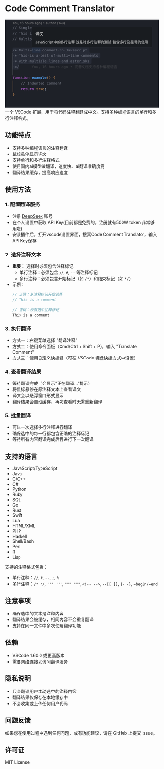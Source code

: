 # Code Comment Translator
![效果图](show.png)
一个 VSCode 扩展，用于将代码注释翻译成中文。支持多种编程语言的单行和多行注释格式。

## 功能特点

- 支持多种编程语言的注释翻译
- 鼠标悬停显示译文
- 支持单行和多行注释格式
- 使用国内ai模型做翻译，速度快、ai翻译准确度高
- 翻译结果缓存，提高响应速度

## 使用方法

### 1. 配置翻译服务
- 注册 [DeepSeek](https://platform.deepseek.com/) 账号
- 在个人设置中获取 API Key(目前都是免费的，注册就有500W token 非常够用啦)
- 安装插件后，打开vscode设置界面，搜索Code Comment Translator，输入 API Key保存

### 2. 选择注释文本
- **重要：** 选择时必须包含注释标记
  - 单行注释：必须包含 `//`, `#`, `--` 等注释标记
  - 多行注释：必须包含开始标记（如 `/*`）和结束标记（如 `*/`）
- 示例：
  ```javascript
  // 正确：从注释标记开始选择
  // This is a comment

  // 错误：没有选中注释标记
  This is a comment
  ```

### 3. 执行翻译
- 方式一：右键菜单选择 "翻译注释"
- 方式二：使用命令面板（Cmd/Ctrl + Shift + P），输入 "Translate Comment"
- 方式三：使用自定义快捷键（可在 VSCode 键盘快捷方式中设置）

### 4. 查看翻译结果
- 等待翻译完成（会显示"正在翻译..."提示）
- 将鼠标悬停在原注释文本上查看译文
- 译文会以悬浮窗口形式显示
- 翻译结果会自动缓存，再次查看时无需重新翻译

### 5. 批量翻译
- 可以一次选择多行注释进行翻译
- 确保选中的每一行都包含正确的注释标记
- 等待所有内容翻译完成后再进行下一次翻译

## 支持的语言

- JavaScript/TypeScript
- Java
- C/C++
- C#
- Python
- Ruby
- SQL
- Go
- Rust
- Swift
- Lua
- HTML/XML
- PHP
- Haskell
- Shell/Bash
- Perl
- R
- Lisp

支持的注释格式包括：
- 单行注释：`//`, `#`, `--`, `;`, `%`
- 多行注释：`/* */`, `''' '''`, `""" """`, `<!-- -->`, `--[[ ]]`, `{- -}`, `=begin/=end`

## 注意事项

- 确保选中的文本是注释内容
- 翻译结果会被缓存，相同内容不会重复翻译
- 支持在同一文件中多次使用翻译功能

## 依赖

- VSCode 1.60.0 或更高版本
- 需要网络连接以访问翻译服务

## 隐私说明

- 只会翻译用户主动选中的注释内容
- 翻译结果仅保存在本地缓存中
- 不会收集或上传任何用户代码

## 问题反馈

如果您在使用过程中遇到任何问题，或有功能建议，请在 GitHub 上提交 Issue。

## 许可证

MIT License
